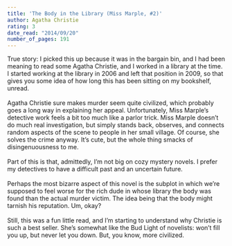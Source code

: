 ```yaml
---
title: 'The Body in the Library (Miss Marple, #2)'
author: Agatha Christie
rating: 3
date_read: "2014/09/20"
number_of_pages: 191
---
```


True story: I picked this up because it was in the bargain bin, and I had been meaning to read some Agatha Christie, and I worked in a library at the time. I started working at the library in 2006 and left that position in 2009, so that gives you some idea of how long this has been sitting on my bookshelf, unread. <br/><br/>Agatha Christie sure makes murder seem quite civilized, which probably goes a long way in explaining her appeal. Unfortunately, Miss Marple’s detective work feels a bit too much like a parlor trick. Miss Marple doesn’t do much real investigation, but simply stands back, observes, and connects random aspects of the scene to people in her small village. Of course, she solves the crime anyway. It’s cute, but the whole thing smacks of disingenuousness to me.<br/><br/>Part of this is that, admittedly, I’m not big on cozy mystery novels. I prefer my detectives to have a difficult past and an uncertain future.<br/><br/>Perhaps the most bizarre aspect of this novel is the subplot in which we’re supposed to feel worse for the rich dude in whose library the body was found than the actual murder victim. The idea being that the body might tarnish his reputation. Um, okay?<br/><br/>Still, this was a fun little read, and I’m starting to understand why Christie is such a best seller. She’s somewhat like the Bud Light of novelists: won’t fill you up, but never let you down. But, you know, more civilized.